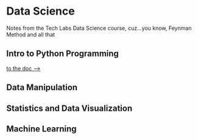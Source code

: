 # Data Science
Notes from the Tech Labs Data Science course, cuz...you know, Feynman Method and all that



## Intro to Python Programming
[to the doc -->](https://github.com/cypherlux/data-science/blob/main/01-intro-to-python-programming)

## Data Manipulation

## Statistics and Data Visualization

## Machine Learning

